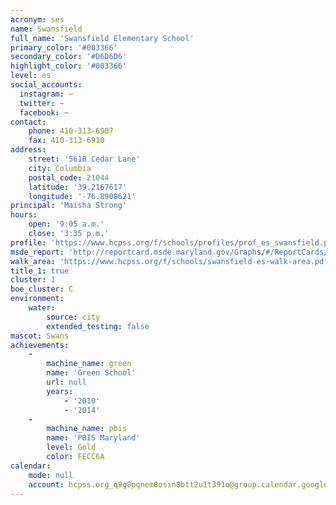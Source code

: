 ```yaml
---
acronym: ses
name: Swansfield
full_name: 'Swansfield Elementary School'
primary_color: '#003366'
secondary_color: '#D6D6D6'
highlight_color: '#003366'
level: es
social_accounts:
  instagram: ~
  twitter: ~
  facebook: ~
contact:
    phone: 410-313-6907
    fax: 410-313-6910
address:
    street: '5610 Cedar Lane'
    city: Columbia
    postal_code: 21044
    latitude: '39.2167617'
    longitude: '-76.8908621'
principal: 'Maisha Strong'
hours:
    open: '9:05 a.m.'
    close: '3:35 p.m.'
profile: 'https://www.hcpss.org/f/schools/profiles/prof_es_swansfield.pdf'
msde_report: 'http://reportcard.msde.maryland.gov/Graphs/#/ReportCards/ReportCardSchool/1//1/13/0517/'
walk_area: 'https://www.hcpss.org/f/schools/swansfield-es-walk-area.pdf'
title_1: true
cluster: 1
boe_cluster: C
environment:
    water:
        source: city
        extended_testing: false
mascot: Swans
achievements:
    -
        machine_name: green
        name: 'Green School'
        url: null
        years:
            - '2010'
            - '2014'
    -
        machine_name: pbis
        name: 'PBIS Maryland'
        level: Gold
        color: FECC6A
calendar:
    mode: null
    account: hcpss.org_q9g0pqnem8osin8btt2u1t391o@group.calendar.google.com
---
```

